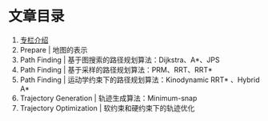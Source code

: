 # 文章目录

1. [专栏介绍](./01-专栏介绍.md)
2. Prepare | 地图的表示
3. Path Finding | 基于图搜索的路径规划算法：Dijkstra、A*、JPS
4. Path Finding | 基于采样的路径规划算法：PRM、RRT、RRT* 
5. Path Finding | 运动学约束下的路径规划算法：Kinodynamic RRT* 、Hybrid A* 
6. Trajectory Generation | 轨迹生成算法：Minimum-snap
7. Trajectory Optimization | 软约束和硬约束下的轨迹优化